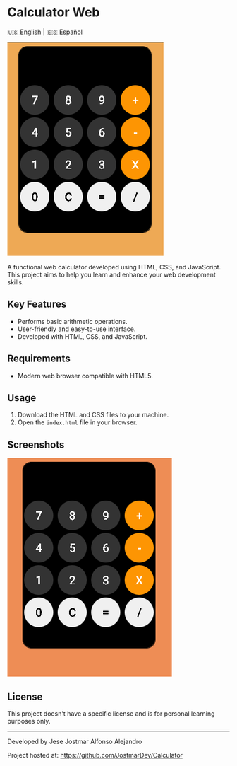 # Calculator Web
[🇺🇸 English](README.md) | [🇪🇸 Español](README-es.md)

![Calculator Screenshot](./img/Calculator.png)

A functional web calculator developed using HTML, CSS, and JavaScript. This project aims to help you learn and enhance your web development skills.

## Key Features

- Performs basic arithmetic operations.
- User-friendly and easy-to-use interface.
- Developed with HTML, CSS, and JavaScript.

## Requirements

- Modern web browser compatible with HTML5.

## Usage

1. Download the HTML and CSS files to your machine.
2. Open the `index.html` file in your browser.

## Screenshots

![Calculator Screenshot](./img/Calculator2.png)

## License

This project doesn't have a specific license and is for personal learning purposes only.

---

Developed by Jese Jostmar Alfonso Alejandro

Project hosted at: https://github.com/JostmarDev/Calculator
